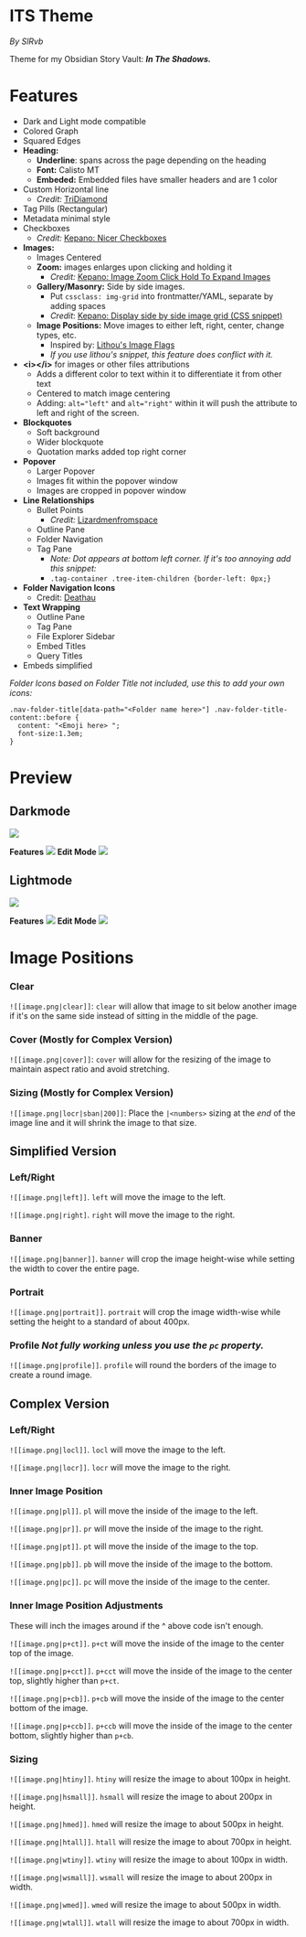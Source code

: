 # ITS Theme
*By SlRvb*

Theme for my Obsidian Story Vault: ***In The Shadows.***


# Features
- Dark and Light mode compatible
- Colored Graph
- Squared Edges
- **Heading:**
    - **Underline**: spans across the page depending on the heading
    - **Font:** Calisto MT
    - **Embeded:** Embedded files have smaller headers and are 1 color
- Custom Horizontal line
    - *Credit:* [TriDiamond](https://forum.obsidian.md/t/meta-post-common-css-hacks/1978/223)
- Tag Pills (Rectangular)
- Metadata minimal style
- Checkboxes
    - *Credit:* [Kepano: Nicer Checkboxes](https://forum.obsidian.md/t/nicer-checkboxes/2238)
- **Images:**
    - Images Centered
    - **Zoom:** images enlarges upon clicking and holding it 
        - *Credit:* [Kepano: Image Zoom Click Hold To Expand Images](https://forum.obsidian.md/t/image-zoom-click-hold-to-expand-images/5164)
    - **Gallery/Masonry:** Side by side images.
        - Put `cssclass: img-grid` into frontmatter/YAML, separate by adding spaces
        - *Credit*: [Kepano: Display side by side image grid (CSS snippet)](https://forum.obsidian.md/t/display-side-by-side-image-grid-css-snippet/9359)
    - **Image Positions:** Move images to either left, right, center, change types, etc.
        - Inspired by: [Lithou's Image Flags](https://github.com/Lithou/Sandbox/blob/main/.obsidian/snippets/pub-Image%20Flags.css)
        - *If you use lithou's snippet, this feature does conflict with it.*
- **\<i>\</i>** for images or other files attributions
    - Adds a different color to text within it to differentiate it from other text
    - Centered to match image centering
    - Adding: `alt="left"` and `alt="right"` within it will push the attribute to left and right of the screen.
- **Blockquotes**
    - Soft background
    - Wider blockquote
    - Quotation marks added top right corner
- **Popover**
    - Larger Popover
    - Images fit within the popover window
    - Images are cropped in popover window
- **Line Relationships**
    - Bullet Points
        - *Credit:* [Lizardmenfromspace](https://forum.obsidian.md/t/meta-post-common-css-hacks/1978/2)
    - Outline Pane
    - Folder Navigation
    - Tag Pane 
        - *Note: Dot appears at bottom left corner. If it's too annoying add this snippet:*
        - ```.tag-container .tree-item-children {border-left: 0px;}```
- **Folder Navigation Icons**
    - Credit: [Deathau](https://forum.obsidian.md/t/meta-post-common-css-hacks/1978/109)
- **Text Wrapping**
    - Outline Pane
    - Tag Pane
    - File Explorer Sidebar
    - Embed Titles
    - Query Titles
- Embeds simplified

*Folder Icons based on Folder Title not included, use this to add your own icons:*
```
.nav-folder-title[data-path="<Folder name here>"] .nav-folder-title-content::before {
  content: "<Emoji here> ";
  font-size:1.3em;
}
```

# Preview

## Darkmode

![](Darkmode.png)

**Features**
![](Darkmode-Features.png)
**Edit Mode**
![](Darkmode-Editing.png)

## Lightmode

![](Lightmode.png)

**Features**
![](Lightmode-Features.png)
**Edit Mode**
![](Lightmode-Editing.png)

# Image Positions
### Clear
`![[image.png|clear]]`: `clear` will allow that image to sit below another image if it's on the same side instead of sitting in the middle of the page.

### Cover (Mostly for Complex Version)
`![[image.png|cover]]`: `cover` will allow for the resizing of the image to maintain aspect ratio and avoid stretching.

### Sizing (Mostly for Complex Version)
`![[image.png|locr|sban|200]]`: Place the `|<numbers>` sizing at the *end* of the image line and it will shrink the image to that size.


## Simplified Version
### Left/Right
`![[image.png|left]]`. `left` will move the image to the left.

`![[image.png|right]`. `right` will move the image to the right.


### Banner
`![[image.png|banner]]`. `banner` will crop the image height-wise while setting the width to cover the entire page.


### Portrait
`![[image.png|portrait]]`. `portrait` will crop the image width-wise while setting the height to a standard of about 400px.


### Profile *Not fully working unless you use the `pc` property.*
`![[image.png|profile]]`. `profile` will round the borders of the image to create a round image. 


## Complex Version
### Left/Right
`![[image.png|locl]]`. `locl` will move the image to the left.

`![[image.png|locr]]`. `locr` will move the image to the right.


### Inner Image Position
`![[image.png|pl]]`. `pl` will move the inside of the image to the left.

`![[image.png|pr]]`. `pr` will move the inside of the image to the right.

`![[image.png|pt]]`. `pt` will move the inside of the image to the top.

`![[image.png|pb]]`. `pb` will move the inside of the image to the bottom.

`![[image.png|pc]]`. `pc` will move the inside of the image to the center.


### Inner Image Position Adjustments
These will inch the images around if the ^ above code isn't enough.

`![[image.png|p+ct]]`. `p+ct` will move the inside of the image to the center top of the image.

`![[image.png|p+cct]]`. `p+cct` will move the inside of the image to the center top, slightly higher than `p+ct`.

`![[image.png|p+cb]]`. `p+cb` will move the inside of the image to the center bottom of the image.

`![[image.png|p+ccb]]`. `p+ccb` will move the inside of the image to the center bottom, slightly higher than `p+cb`.




### Sizing
`![[image.png|htiny]]`. `htiny` will resize the image to about 100px in height.

`![[image.png|hsmall]]`. `hsmall` will resize the image to about 200px in height.

`![[image.png|hmed]]`. `hmed` will resize the image to about 500px in height.

`![[image.png|htall]]`. `htall` will resize the image to about 700px in height.

`![[image.png|wtiny]]`. `wtiny` will resize the image to about 100px in width.

`![[image.png|wsmall]]`. `wsmall` will resize the image to about 200px in width.

`![[image.png|wmed]]`. `wmed` will resize the image to about 500px in width.

`![[image.png|wtall]]`. `wtall` will resize the image to about 700px in width.